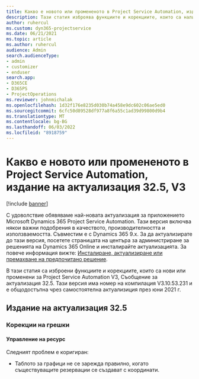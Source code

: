 ```yaml
---
title: Какво е новото или промененото в Project Service Automation, издание на актуализация 32.5, V3
description: Тази статия изброява функциите и корекциите, които са налични в Project Service автоматизация актуализация издание 32.5, V3.
author: ruhercul
ms.custom: dyn365-projectservice
ms.date: 06/21/2021
ms.topic: article
ms.author: ruhercul
audience: Admin
search.audienceType:
- admin
- customizer
- enduser
search.app:
- D365CE
- D365PS
- ProjectOperations
ms.reviewer: johnmichalak
ms.openlocfilehash: 1d32f176e8235d030b74a458e9dc602c06ae5ed0
ms.sourcegitcommit: 6cfc50d89528df977a8f6a55c1ad39d99800d9b4
ms.translationtype: MT
ms.contentlocale: bg-BG
ms.lasthandoff: 06/03/2022
ms.locfileid: "8918759"
---
```

# <a name="whats-new-or-changed-in-project-service-automation-update-release-325-v3"></a>Какво е новото или промененото в Project Service Automation, издание на актуализация 32.5, V3

[!include [banner](../includes/psa-now-project-operations.md)]

С удоволствие обявяваме най-новата актуализация за приложението Microsoft Dynamics 365 Project Service Automation. Тази версия включва някои важни подобрения в качеството, производителността и използваемостта. Съвместим е с Dynamics 365 9.x. За да актуализирате до тази версия, посетете страницата на центъра за администриране за решенията на Dynamics 365 Online и инсталирайте актуализацията. За повече информация вижте: [Инсталиране, актуализиране или премахване на предпочитано решение](/power-platform/admin/install-remove-preferred-solution).

В тази статия са изброени функциите и корекциите, които са нови или променени за Project Service Automation V3, Съобщение за актуализация 32.5. Тази версия има номер на компилация V3.10.53.231 и е общодостъпна чрез самостоятелна актуализиция през юни 2021 г.

## <a name="update-release-325"></a>Издание на актуализация 32.5

### <a name="bug-fixes"></a>Корекции на грешки

#### <a name="resource-management"></a>Управление на ресурс

Следният проблем е коригиран:

- Таблото за графици не се зарежда правилно, когато съществуващите резервации се създават с координати.


